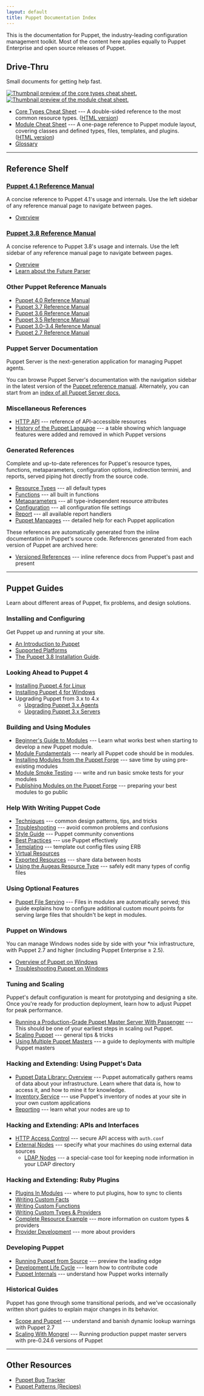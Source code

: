 ```yaml
---
layout: default
title: Puppet Documentation Index
---
```


This is the documentation for Puppet, the industry-leading configuration management toolkit. Most of the content here applies equally to Puppet Enterprise and open source releases of Puppet.

Drive-Thru
----------

Small documents for getting help fast.

<a href="/puppet_core_types_cheatsheet.pdf"><img src="/images/puppet_core_types_cheatsheet_thumbnail.png" alt="Thumbnail preview of the core types cheat sheet."></a> <a href="/module_cheat_sheet.pdf"><img src="/images/module_cheat_sheet_thumbnail.png" alt="Thumbnail preview of the module cheat sheet."></a>

* [Core Types Cheat Sheet](/puppet_core_types_cheatsheet.pdf) --- A double-sided reference to the most common resource types. ([HTML version](http://projects.puppetlabs.com/projects/puppet/wiki/Core_Types_Cheat_Sheet/))
* [Module Cheat Sheet](/module_cheat_sheet.pdf) --- A one-page reference to Puppet module layout, covering classes and defined types, files, templates, and plugins. ([HTML version](/module_cheat_sheet.html))
* [Glossary](/references/glossary.html)

* * *

Reference Shelf
---------------

### [Puppet 4.1 Reference Manual](/puppet/4.1/reference)

A concise reference to Puppet 4.1's usage and internals. Use the left sidebar of any reference manual page to navigate between pages.

- [Overview](/puppet/4.1/reference)


### [Puppet 3.8 Reference Manual](/puppet/3.8/reference)

A concise reference to Puppet 3.8's usage and internals. Use the left sidebar of any reference manual page to navigate between pages.

- [Overview](/puppet/3.8/reference)
- [Learn about the Future Parser](/puppet/3.8/reference/experiments_future.html)

### Other Puppet Reference Manuals

* [Puppet 4.0 Reference Manual](/puppet/4.0/reference)
* [Puppet 3.7 Reference Manual](/puppet/3.7/reference)
* [Puppet 3.6 Reference Manual](/puppet/3.6/reference)
* [Puppet 3.5 Reference Manual](/puppet/3.5/reference)
* [Puppet 3.0–3.4 Reference Manual](/puppet/3/reference)
* [Puppet 2.7 Reference Manual](/puppet/2.7/reference)

### Puppet Server Documentation

Puppet Server is the next-generation application for managing Puppet agents.

You can browse Puppet Server's documentation with the navigation sidebar in the latest version of the [Puppet reference manual](/puppet/latest/reference). Alternately, you can start from an [index of all Puppet Server docs.](/puppetserver/latest)

### Miscellaneous References

* [HTTP API](/guides/rest_api.html) --- reference of API-accessible resources
* [History of the Puppet Language](/guides/language_history.html) --- a table showing which language features were added and removed in which Puppet versions

### Generated References

Complete and up-to-date references for Puppet's resource types, functions, metaparameters, configuration options, indirection termini, and reports, served piping hot directly from the source code.

* [Resource Types](/references/stable/type.html) --- all default types
* [Functions](/references/stable/function.html) --- all built in functions
* [Metaparameters](/references/stable/metaparameter.html) --- all type-independent resource attributes
* [Configuration](/references/stable/configuration.html) --- all configuration file settings
* [Report](/references/stable/report.html) --- all available report handlers
* [Puppet Manpages](/references/stable/man/) --- detailed help for each Puppet application

These references are automatically generated from the inline documentation in Puppet's source code. References generated from each version of Puppet are archived here:

* [Versioned References](/references/) --- inline reference docs from Puppet's past and present

* * *

Puppet Guides
-------------

Learn about different areas of Puppet, fix problems, and design solutions.

### Installing and Configuring

Get Puppet up and running at your site.

* [An Introduction to Puppet](/guides/introduction.html)
* [Supported Platforms](/guides/platforms.html)
* [The Puppet 3.8 Installation Guide](/guides/install_puppet/pre_install.html).

### Looking Ahead to Puppet 4

* [Installing Puppet 4 for Linux](/puppet/4.0/reference/install_linux.html)
* [Installing Puppet 4 for Windows](/puppet/4.0/reference/install_windows.html)
* Upgrading Puppet from 3.x to 4.x
  * [Upgrading Puppet 3.x Agents](/puppet/4.0/reference/upgrade_agent.html)
  * [Upgrading Puppet 3.x Servers](/puppet/4.0/reference/upgrade_server.html)

### Building and Using Modules

* [Beginner's Guide to Modules](/guides/module_guides/bgtm.html) --- Learn what works best when starting to develop a new Puppet module.
* [Module Fundamentals](/puppet/2.7/reference/modules_fundamentals.html) --- nearly all Puppet code should be in modules.
* [Installing Modules from the Puppet Forge](/puppet/2.7/reference/modules_installing.html) --- save time by using pre-existing modules
* [Module Smoke Testing](/guides/tests_smoke.html) --- write and run basic smoke tests for your modules
* [Publishing Modules on the Puppet Forge](/puppet/2.7/reference/modules_publishing.html) --- preparing your best modules to go public

### Help With Writing Puppet Code

* [Techniques](/guides/techniques.html) --- common design patterns, tips, and tricks
* [Troubleshooting](/guides/troubleshooting.html) --- avoid common problems and confusions
* [Style Guide](/guides/style_guide.html) --- Puppet community conventions
* [Best Practices](/guides/best_practices.html) --- use Puppet effectively
* [Templating](/guides/templating.html) --- template out config files using ERB
* [Virtual Resources](/guides/virtual_resources.html)
* [Exported Resources](/guides/exported_resources.html) --- share data between hosts
* [Using the Augeas Resource Type](/guides/augeas.html) --- safely edit many types of config files

### Using Optional Features

* [Puppet File Serving](/guides/file_serving.html) --- Files in modules are automatically served; this guide explains how to configure additional custom mount points for serving large files that shouldn't be kept in modules.

### Puppet on Windows

You can manage Windows nodes side by side with your \*nix infrastructure, with Puppet 2.7 and higher (including Puppet Enterprise ≥ 2.5).

* [Overview of Puppet on Windows](/windows/)
* [Troubleshooting Puppet on Windows](/windows/troubleshooting.html)

### Tuning and Scaling

Puppet's default configuration is meant for prototyping and designing a site. Once you're ready for production deployment, learn how to adjust Puppet for peak performance.

* [Running a Production-Grade Puppet Master Server With Passenger](/guides/passenger.html) --- This should be one of your earliest steps in scaling out Puppet.
* [Scaling Puppet](/guides/scaling.html) --- general tips & tricks
* [Using Multiple Puppet Masters](/guides/scaling_multiple_masters.html) --- a guide to deployments with multiple Puppet masters

### Hacking and Extending: Using Puppet's Data

* [Puppet Data Library: Overview](/guides/puppet_data_library.html) --- Puppet automatically gathers reams of data about your infrastructure. Learn where that data is, how to access it, and how to mine it for knowledge.
* [Inventory Service](/guides/inventory_service.html) --- use Puppet's inventory of nodes at your site in your own custom applications
* [Reporting](/guides/reporting.html) --- learn what your nodes are up to

### Hacking and Extending: APIs and Interfaces

* [HTTP Access Control](/guides/rest_auth_conf.html) --- secure API access with `auth.conf`
* [External Nodes](/guides/external_nodes.html) --- specify what your machines do using external data sources
    * [LDAP Nodes](/guides/ldap_nodes.html) --- a special-case tool for keeping node information in your LDAP directory

### Hacking and Extending: Ruby Plugins

* [Plugins In Modules](/guides/plugins_in_modules.html) --- where to put plugins, how to sync to clients
* [Writing Custom Facts](/facter/latest/custom_facts.html)
* [Writing Custom Functions](/guides/custom_functions.html)
* [Writing Custom Types & Providers](/guides/custom_types.html)
* [Complete Resource Example](/guides/complete_resource_example.html) --- more information on custom types & providers
* [Provider Development](/guides/provider_development.html) --- more about providers

### Developing Puppet

* [Running Puppet from Source](/guides/install_puppet/from_source.html) --- preview the leading edge
* [Development Life Cycle](/guides/development_lifecycle.html) --- learn how to contribute code
* [Puppet Internals](/guides/puppet_internals.html) --- understand how
  Puppet works internally


### Historical Guides

Puppet has gone through some transitional periods, and we've occasionally written short guides to explain major changes in its behavior.

* [Scope and Puppet](/guides/scope_and_puppet.html) --- understand and banish dynamic lookup warnings with Puppet 2.7
* [Scaling With Mongrel](/guides/mongrel.html) --- Running production puppet master servers with pre-0.24.6 versions of Puppet


* * *

Other Resources
---------------

* [Puppet Bug Tracker](https://tickets.puppetlabs.com/browse/PUP)
* [Puppet Patterns (Recipes)](http://projects.puppetlabs.com/projects/puppet/wiki/Recipes)

